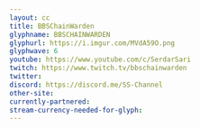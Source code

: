 ```yaml
---
layout: cc
title: BBSChainWarden
glyphname: BBSCHAINWARDEN
glyphurl: https://i.imgur.com/MVdA59O.png
glyphwave: 6
youtube: https://www.youtube.com/c/SerdarSari
twitch: https://www.twitch.tv/bbschainwarden
twitter: 
discord: https://discord.me/SS-Channel
other-site: 
currently-partnered: 
stream-currency-needed-for-glyph: 
---
```


